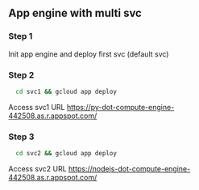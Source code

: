 ## App engine with multi svc

### Step 1

Init app engine and deploy first svc (default svc)

### Step 2

```sh
  cd svc1 && gcloud app deploy
```

Access svc1 URL https://py-dot-compute-engine-442508.as.r.appspot.com/

### Step 3

```sh
  cd svc2 && gcloud app deploy
```

Access svc2 URL https://nodejs-dot-compute-engine-442508.as.r.appspot.com/

